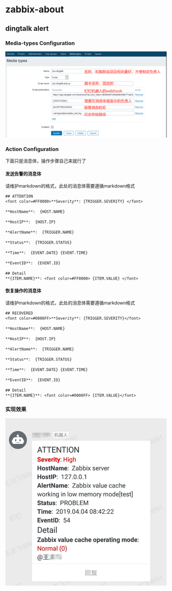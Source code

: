 # zabbix-about

## dingtalk alert

### Media-types Configuration
![image](https://github.com/hiwanglf/zabbix-about/blob/master/alertscripts/%E5%BE%AE%E4%BF%A1%E5%9B%BE%E7%89%87_20190404165356.png?raw=true)

### Action Configuration 
下面只是消息体，操作步骤自己来就行了

#### 发送告警的消息体
请维护markdown的格式，此处的消息体需要遵循markdown格式
```
## ATTENTION
<font color=#FF0000>**Severity**: {TRIGGER.SEVERITY} </font>

**HostName**:  {HOST.NAME}

**HostIP**:  {HOST.IP}

**AlertName**:  {TRIGGER.NAME}

**Status**:  {TRIGGER.STATUS}

**Time**:  {EVENT.DATE} {EVENT.TIME}

**EventID**:  {EVENT.ID}

## Detail
**{ITEM.NAME}**: <font color=#FF0000> {ITEM.VALUE} </font>
```

#### 恢复操作的消息体
请维护markdown的格式，此处的消息体需要遵循markdown格式
```
## RECOVERED
<font color=#0000FF>**Severity**: {TRIGGER.SEVERITY}</font>

**HostName**:  {HOST.NAME}

**HostIP**:  {HOST.IP}

**AlertName**:  {TRIGGER.NAME}

**Status**:  {TRIGGER.STATUS}

**Time**:  {EVENT.DATE} {EVENT.TIME}

**EventID**:  {EVENT.ID}

## Detail
**{ITEM.NAME}**: <font color=#0000FF> {ITEM.VALUE}</font>
```

### 实现效果
![image](https://github.com/hiwanglf/zabbix-about/blob/master/alertscripts/IMG_20190404_170717.jpg?raw=true)